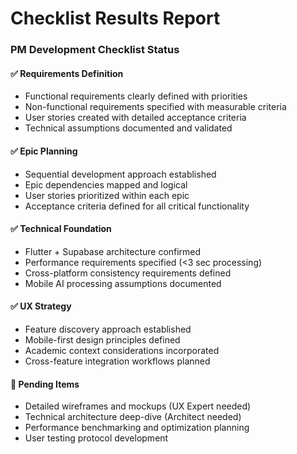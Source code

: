 # Checklist Results Report

### PM Development Checklist Status

#### ✅ Requirements Definition
- Functional requirements clearly defined with priorities
- Non-functional requirements specified with measurable criteria
- User stories created with detailed acceptance criteria
- Technical assumptions documented and validated

#### ✅ Epic Planning
- Sequential development approach established
- Epic dependencies mapped and logical
- User stories prioritized within each epic
- Acceptance criteria defined for all critical functionality

#### ✅ Technical Foundation
- Flutter + Supabase architecture confirmed
- Performance requirements specified (<3 sec processing)
- Cross-platform consistency requirements defined
- Mobile AI processing assumptions documented

#### ✅ UX Strategy
- Feature discovery approach established
- Mobile-first design principles defined
- Academic context considerations incorporated
- Cross-feature integration workflows planned

#### 🔄 Pending Items
- Detailed wireframes and mockups (UX Expert needed)
- Technical architecture deep-dive (Architect needed)
- Performance benchmarking and optimization planning
- User testing protocol development